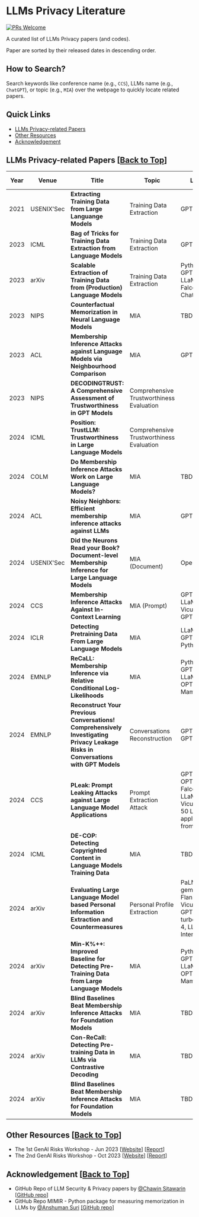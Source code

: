 # LLMs Privacy Literature
[![PRs Welcome](https://img.shields.io/badge/PRs-welcome-brightgreen.svg?style=flat-square)](http://makeapullrequest.com)

A curated list of LLMs Privacy papers (and codes).

Paper are sorted by their released dates in descending order.

## How to Search?
Search keywords like conference name (e.g., ```CCS```), LLMs name (e.g., ```ChatGPT```), or topic (e.g., ```MIA```) over the webpage to quickly locate related papers.

## Quick Links
- [LLMs Privacy-related Papers](#llms-privacy-related-papers-back-to-top)
- [Other Resources](#other-resources-back-to-top)
- [Acknowledgement](#acknowledgement-back-to-top)

## LLMs Privacy-related Papers [[Back to Top](#llms-privacy-literature)]
| Year   | Venue | Title | Topic | LLMs  | Paper Link  | Code Link |
|-------|--------|--------|--------|-----------|------------|------------|
| 2021 | USENIX'Sec |**Extracting Training Data from Large Languange Models** | Training Data Extraction | GPT-2 | [Link](https://arxiv.org/abs/2012.07805) | [Link](https://github.com/ftramer/LM_Memorization) |
| 2023 | ICML |**Bag of Tricks for Training Data Extraction from Language Models** | Training Data Extraction | GPT-Neo | [Link](https://proceedings.mlr.press/v202/yu23c.html) | [Link](https://github.com/weichen-yu/LM-Extraction) |
| 2023 | arXiv |**Scalable Extraction of Training Data from (Production) Language Models** | Training Data Extraction | Pythia, GPT-Neo, LLaMA, Falcon, ChatGPT | [Link](https://arxiv.org/abs/2311.17035) |  |
| 2023 | NIPS |**Counterfactual Memorization in Neural Language Models** | MIA | TBD | [Link](https://neurips.cc/virtual/2023/poster/72772) | TBD |
| 2023 | ACL |**Membership Inference Attacks against Language Models via Neighbourhood Comparison** | MIA | GPT-2 | [Link](https://aclanthology.org/2023.findings-acl.719/) | [Link](https://github.com/mireshghallah/neighborhood-curvature-mia) |
| 2023 | NIPS |**DECODINGTRUST: A Comprehensive Assessment of Trustworthiness in GPT Models** | Comprehensive Trustworthiness Evaluation |  | [Link](https://arxiv.org/abs//2306.11698) | [Link](https://github.com/AI-secure/DecodingTrust) |
| 2024 | ICML |**Position: TrustLLM: Trustworthiness in Large Language Models** | Comprehensive Trustworthiness Evaluation |  | [Link](https://proceedings.mlr.press/v235/huang24x.html) | [Link](https://github.com/HowieHwong/TrustLLM) |
| 2024 | COLM |**Do Membership Inference Attacks Work on Large Language Models?** | MIA | TBD | [Link](https://arxiv.org/abs/2402.07841) | TBD |
| 2024 | ACL |**Noisy Neighbors: Efficient membership inference attacks against LLMs** | MIA | GPT-2 | [Link](https://aclanthology.org/2024.privatenlp-1.1/) | [Link](https://github.com/computationalprivacy/document-level-membership-inference) |
| 2024 | USENIX'Sec |**Did the Neurons Read your Book? Document-level Membership Inference for Large Language Models** | MIA (Document) | OpenLLaMA | [Link](https://www.usenix.org/conference/usenixsecurity24/presentation/meeus) | [Link](https://github.com/computationalprivacy/document-level-membership-inference) |
| 2024 | CCS |**Membership Inference Attacks Against In-Context Learning** | MIA (Prompt) | GPT2-XL, LLaMA, Vicuna, GPT-3.5 | [Link](https://arxiv.org/abs/2409.01380) |  |
| 2024 | ICLR |**Detecting Pretraining Data From Large Language Models** | MIA | LLaMA, GPT-Neo, Pythia | [Link](https://openreview.net/forum?id=zWqr3MQuNs) | [Link](https://github.com/swj0419/detect-pretrain-code) |
| 2024 | EMNLP |**ReCaLL: Membership Inference via Relative Conditional Log-Likelihoods** | MIA | Pythia, GPT-NeoX, LLaMA, OPT, Mamba | [Link](https://arxiv.org/abs/2406.15968) | [Link](https://github.com/ruoyuxie/recall) |
| 2024 | EMNLP |**Reconstruct Your Previous Conversations! Comprehensively Investigating Privacy Leakage Risks in Conversations with GPT Models** | Conversations Reconstruction | GPT-3.5, GPT-4 | [Link](https://arxiv.org/abs/2402.02987) |  |
| 2024 | CCS | **PLeak: Prompt Leaking Attacks against Large Language Model Applications** | Prompt Extraction Attack | GPT-J, OPT, Falcon, LLaMA, Vicuna, and 50 LLM applications from Poe | [Link](https://arxiv.org/abs/2405.06823) | [Link](https://github.com/BHui97/PLeak) |
| 2024 | ICML | **DE-COP: Detecting Copyrighted Content in Language Models Training Data** | MIA | TBD | [Link](https://proceedings.mlr.press/v235/duarte24a.html) | TBD |
| 2024 | arXiv | **Evaluating Large Language Model based Personal Information Extraction and Countermeasures** | Personal Profile Extraction | PaLM, gemini-pro, Flan-UL2, Vicuna, GPT-3.5-turbo, GPT-4, LLaMA, InternLM | [Link](https://arxiv.org/abs/2408.07291) | [Link](https://github.com/liu00222/LLM-Based-Personal-Profile-Extraction) |
| 2024 | arXiv |**Min-K%++: Improved Baseline for Detecting Pre-Training Data from Large Language Models** | MIA | Pythia, GPT-NeoX, LLaMA, OPT, Mamba | [Link](https://arxiv.org/abs/2404.02936) | [Link](https://github.com/zjysteven/mink-plus-plus) |
| 2024 | arXiv |**Blind Baselines Beat Membership Inference Attacks for Foundation Models** | MIA | TBD | [Link](https://arxiv.org/abs/2406.16201) | TBD |
| 2024 | arXiv |**Con-ReCall: Detecting Pre-training Data in LLMs via Contrastive Decoding** | MIA | TBD | [Link](https://arxiv.org/abs/2409.03363) | TBD |
| 2024 | arXiv |**Blind Baselines Beat Membership Inference Attacks for Foundation Models** | MIA | TBD | [Link](https://arxiv.org/abs/2406.16201) |  |


## Other Resources [[Back to Top](#llms-privacy-literature)]
- The 1st GenAI Risks Workshop - Jun 2023 [[Website](https://sites.google.com/view/genai-risk-workshop/home?authuser=0)] [[Report](https://www.nowpublishers.com/article/Details/SEC-041)]
- The 2nd GenAI Risks Workshop - Oct 2023 [[Website](https://sites.google.com/view/genai-risks-workshop-oct-2023/home?authuser=0)] [[Report](https://eprint.iacr.org/2024/855)]


## Acknowledgement [[Back to Top](#llms-privacy-literature)]
- GitHub Repo of LLM Security & Privacy papers by [@Chawin Sitawarin](https://github.com/chawins) [[GitHub repo](https://github.com/chawins/llm-sp)]
- GitHub Repo MIMIR - Python package for measuring memorization in LLMs by [@Anshuman Suri](https://github.com/iamgroot42) [[GitHub repo]](https://github.com/iamgroot42/mimir)

